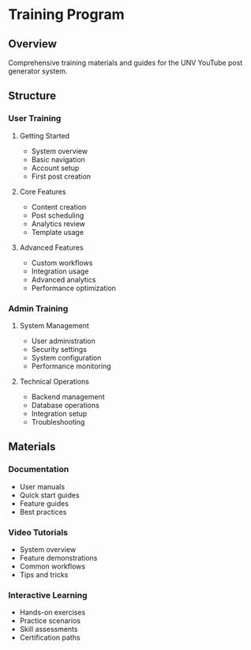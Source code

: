 # Training Program

## Overview
Comprehensive training materials and guides for the UNV YouTube post generator system.

## Structure

### User Training
1. Getting Started
   - System overview
   - Basic navigation
   - Account setup
   - First post creation

2. Core Features
   - Content creation
   - Post scheduling
   - Analytics review
   - Template usage

3. Advanced Features
   - Custom workflows
   - Integration usage
   - Advanced analytics
   - Performance optimization

### Admin Training
1. System Management
   - User administration
   - Security settings
   - System configuration
   - Performance monitoring

2. Technical Operations
   - Backend management
   - Database operations
   - Integration setup
   - Troubleshooting

## Materials

### Documentation
- User manuals
- Quick start guides
- Feature guides
- Best practices

### Video Tutorials
- System overview
- Feature demonstrations
- Common workflows
- Tips and tricks

### Interactive Learning
- Hands-on exercises
- Practice scenarios
- Skill assessments
- Certification paths